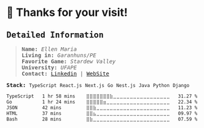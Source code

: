 # 👻 Thanks for your visit!

<samp>

 ## Detailed Information

</samp>
  
  
<samp>
  
 > **Name:** _Ellen Maria_\
 > **Living in:** _Garanhuns/PE_\
 > **Favorite Game:** _Stardew Valley_\
 > **University:** _UFAPE_\
 > **Contact:**   [Linkedin](https://www.linkedin.com/in/ellenmariadev/) | [WebSite](https://ellenmariadev.netlify.app)

**Stack:**   `TypeScript` `React.js` `Next.js` `Go` `Nest.js` `Java` `Python` `Django`
 
 </samp>
 
 <!--START_SECTION:waka-->

```txt
TypeScript   1 hr 58 mins    ⣿⣿⣿⣿⣿⣿⣿⣷⣀⣀⣀⣀⣀⣀⣀⣀⣀⣀⣀⣀⣀⣀⣀⣀⣀   31.27 %
Go           1 hr 24 mins    ⣿⣿⣿⣿⣿⣶⣀⣀⣀⣀⣀⣀⣀⣀⣀⣀⣀⣀⣀⣀⣀⣀⣀⣀⣀   22.34 %
JSON         42 mins         ⣿⣿⣷⣀⣀⣀⣀⣀⣀⣀⣀⣀⣀⣀⣀⣀⣀⣀⣀⣀⣀⣀⣀⣀⣀   11.23 %
HTML         37 mins         ⣿⣿⣦⣀⣀⣀⣀⣀⣀⣀⣀⣀⣀⣀⣀⣀⣀⣀⣀⣀⣀⣀⣀⣀⣀   09.97 %
Bash         28 mins         ⣿⣷⣀⣀⣀⣀⣀⣀⣀⣀⣀⣀⣀⣀⣀⣀⣀⣀⣀⣀⣀⣀⣀⣀⣀   07.59 %
```

<!--END_SECTION:waka-->
